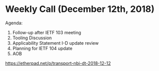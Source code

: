 # Weekly Call (December 12th, 2018)

Agenda:
1) Follow-up after IETF 103 meeting
2) Tooling Discussion
3) Applicability Statement I-D update review
4) Planning for IETF 104 update
5) AOB

https://etherpad.net/p/transport-nbi-dt-2018-12-12
